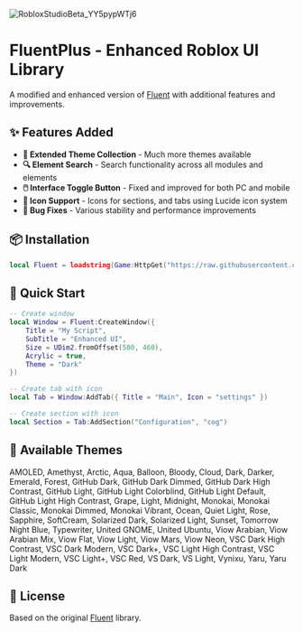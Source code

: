 ![RobloxStudioBeta_YY5pypWTj6](https://github.com/user-attachments/assets/2295f92b-feea-4119-9820-48d61324bc9a)
# FluentPlus - Enhanced Roblox UI Library

A modified and enhanced version of [Fluent](https://github.com/dawid-scripts/Fluent) with additional features and improvements.

## ✨ Features Added

- **🎨 Extended Theme Collection** - Much more themes available
- **🔍 Element Search** - Search functionality across all modules and elements  
- **🖱️ Interface Toggle Button** - Fixed and improved for both PC and mobile
- **🎯 Icon Support** - Icons for sections, and tabs using Lucide icon system
- **🐛 Bug Fixes** - Various stability and performance improvements

## 📦 Installation

```lua
local Fluent = loadstring(Game:HttpGet("https://raw.githubusercontent.com/LongHip2012/FluentPlusPlus/refs/heads/main/main.lua"))()
```

## 🚀 Quick Start

```lua
-- Create window
local Window = Fluent:CreateWindow({
    Title = "My Script",
    SubTitle = "Enhanced UI",
    Size = UDim2.fromOffset(580, 460),
    Acrylic = true,
    Theme = "Dark"
})

-- Create tab with icon
local Tab = Window:AddTab({ Title = "Main", Icon = "settings" })

-- Create section with icon
local Section = Tab:AddSection("Configuration", "cog")
```

## 🎨 Available Themes

AMOLED, Amethyst, Arctic, Aqua, Balloon, Bloody, Cloud, Dark, Darker, Emerald, Forest, GitHub Dark, GitHub Dark Dimmed, GitHub Dark High Contrast, GitHub Light, GitHub Light Colorblind, GitHub Light Default, GitHub Light High Contrast, Grape, Light, Midnight, Monokai, Monokai Classic, Monokai Dimmed, Monokai Vibrant, Ocean, Quiet Light, Rose, Sapphire, SoftCream, Solarized Dark, Solarized Light, Sunset, Tomorrow Night Blue, Typewriter, United GNOME, United Ubuntu, Viow Arabian, Viow Arabian Mix, Viow Flat, Viow Light, Viow Mars, Viow Neon, VSC Dark High Contrast, VSC Dark Modern, VSC Dark+, VSC Light High Contrast, VSC Light Modern, VSC Light+, VSC Red, VS Dark, VS Light, Vynixu, Yaru, Yaru Dark

## 📄 License

Based on the original [Fluent](https://github.com/dawid-scripts/Fluent) library.
